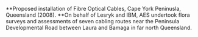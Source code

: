 **Proposed installation of Fibre Optical Cables, Cape York Peninusla, Queensland (2008).  **On behalf of Lesryk and IBM, AES undertook flora surveys and assessments of seven cabling routes near the Peninsula Developmental Road between Laura and Bamaga in far north Queensland.


